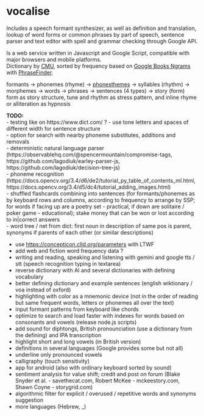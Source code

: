 # vocalise

<p>Includes a speech formant synthesizer, as well as definition and translation, lookup of word forms or common phrases by part of speech, sentence parser and text editor with spell and grammar checking through Google API.</p>

<p>Is a web service written in Javascript and Google Script, compatible with major browsers and mobile platforms.<br/>
Dictionary by <a href="http://www.speech.cs.cmu.edu/cgi-bin/cmudict" title="Carnegie Mellon University" target="_blank"><u>CMU</u></a>, sorted by frequency based on <a href="https://books.google.com/ngrams" title="Google Books Ngrams" target="_blank"><u>Google Books Ngrams</u></a> with <a href="https://phrasefinder.io/" title="PhraseFinder" target="_blank"><u>PhraseFinder</u></a>.</p>
  
formants -> phonemes (rhyme) -> <a href='https://en.wikipedia.org/wiki/Phonestheme' target='_blank'>phonesthemes</a> -> syllables (rhythm) -> morphemes -> words -> phrases -> sentences (4 types) -> story (form)  
form as story structure, tune and rhythm as stress pattern, and inline rhyme or alliteration as hypnosis  
  
<p><b>TODO:</b><br/>
- testing like on https://www.dict.com/ ?
- use tone letters and spaces of different width for sentence structure<br/>
- option for search with nearby phoneme substitutes, additions and removals<br/>
- deterministic natural language parser (https://observablehq.com/@spencermountain/compromise-tags, https://github.com/lagodiuk/earley-parser-js, https://github.com/lagodiuk/decision-tree-js)<br/>
- phoneme recognition (https://docs.opencv.org/3.4/d6/de2/tutorial_py_table_of_contents_ml.html, https://docs.opencv.org/3.4/d5/dc4/tutorial_adding_images.html)<br/>
- shuffled flashcards combining into sentences (for formants/phonemes as by keyboard rows and columns, according to frequency to arrange by SSP; for words if facing up are a poetry set - practical, if down are solitaire / poker game - educational); stake money that can be won or lost according to in|correct answers<br/>  
- word tree / net from dict: first noun in description of same pos is parent, synonyms if parents of each other (or similar descriptions)<br/>  
  
- use https://concepticon.clld.org/parameters with LTWF<br/>
- add web and fiction word frequency data ?<br/>
- writing and reading, speaking and listening with gemini and google tts / stt (speech recognition typing in textarea)<br/>
- reverse dictionary with AI and several dictionaries with defining vocabulary<br/>
- better defining dictionary and example sentences (english wiktionary / voa instead of oxford)<br/>
- highlighting with color as a mnemonic device (not in the order of reading but same frequent words, letters or phonemes all over the text)<br/>
- input formant patterns from keyboard like chords<br/>
- optimize to search and load faster with indexes for words based on consonants and vowels (release node.js scripts)<br/>
- add sound for diphtongs, British pronounciation (use a dictionary from the defining) and IPA transcription<br/>
- highlight short and long vowels (in British version)<br/>
- definitions in several languages (Google provides some but not all)<br/>
- underline only pronounced vowels<br/>
- calligraphy (touch sensitivity)<br/>
- app for android (also with ordinary keyboard sorted by sound)<br/>
- sentiment analysis for value shift; credit and post on forum (Blake Snyder et al. - savethecat.com, Robert McKee - mckeestory.com, Shawn Coyne - storygrid.com)<br/>
- algorithmic filter for explicit / overused / repetitive words and synonyms suggestion<br/>
- more languages (Hebrew, _)
</p>
